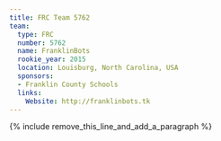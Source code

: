 ```yaml
---
title: FRC Team 5762
team:
  type: FRC
  number: 5762
  name: FranklinBots
  rookie_year: 2015
  location: Louisburg, North Carolina, USA
  sponsors:
  - Franklin County Schools
  links:
    Website: http://franklinbots.tk
---
```


{% include remove_this_line_and_add_a_paragraph %}